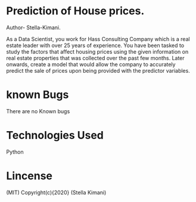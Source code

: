 

# Prediction of House prices.

Author- Stella-Kimani.

As a Data Scientist, you work for Hass Consulting Company which is a real estate leader with over 25 years of experience. You have been tasked to study the factors that affect housing prices using the given information on real estate properties that was collected over the past few months. Later onwards, create a model that would allow the company to accurately predict the sale of prices upon being provided with the predictor variables. 


# known Bugs
There are no Known bugs 
# Technologies Used 
Python
# Lincense 
(MIT)
Copyright(c){2020} (Stella Kimani)

